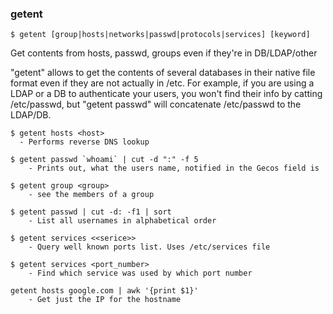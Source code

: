 ### getent

```
$ getent [group|hosts|networks|passwd|protocols|services] [keyword]
```
Get contents from hosts, passwd, groups even if they're in DB/LDAP/other

"getent" allows to get the contents of several databases in their native file format even if they are not actually in /etc. For example, if you are using a LDAP or a DB to authenticate your users, you won't find their info by catting /etc/passwd, but "getent passwd" will concatenate /etc/passwd to the LDAP/DB.

```
$ getent hosts <host>
  - Performs reverse DNS lookup
```
```
$ getent passwd `whoami` | cut -d ":" -f 5
	- Prints out, what the users name, notified in the Gecos field is
```
```
$ getent group <group>
	- see the members of a group
```
```
$ getent passwd | cut -d: -f1 | sort
	- List all usernames in alphabetical order
```
```
$ getent services <<serice>>
	- Query well known ports list. Uses /etc/services file
```
```
$ getent services <port_number>
	- Find which service was used by which port number
```
```
getent hosts google.com | awk '{print $1}'
	- Get just the IP for the hostname
```
